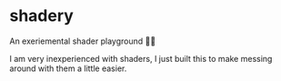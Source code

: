 # shadery
An exeriemental shader playground 🌈🔨

I am very inexperienced with shaders, I just built this to make messing around with them a little easier.
